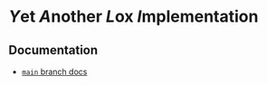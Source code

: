 # ***Y***et ***A***nother ***L***ox ***I***mplementation

## Documentation

- [`main` branch docs](https://declanvk.github.io/yali/yali/index.html)